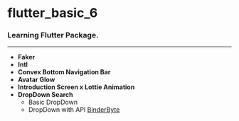 # flutter_basic_6

### Learning Flutter Package.
---

- **Faker**
- **Intl**
- **Convex Bottom Navigation Bar**
- **Avatar Glow**
- **Introduction Screen x Lottie Animation**
- **DropDown Search**
  - Basic DropDown
  - DropDown with API
  [BinderByte](https://docs.binderbyte.com/api/wilayah)
